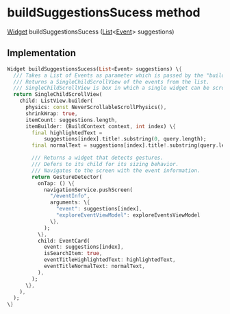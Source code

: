 


# buildSuggestionsSucess method








[Widget](https://api.flutter.dev/flutter/widgets/Widget-class.html) buildSuggestionsSucess
([List](https://api.flutter.dev/flutter/dart-core/List-class.html)&lt;[Event](../../models_events_event_model/Event-class.md)> suggestions)








## Implementation

```dart
Widget buildSuggestionsSucess(List<Event> suggestions) \{
  /// Takes a List of Events as parameter which is passed by the "buildSuggestions" function.
  /// Returns a SingleChildScrollView of the events from the list.
  /// SingleChildScrollView is box in which a single widget can be scrolled.
  return SingleChildScrollView(
    child: ListView.builder(
      physics: const NeverScrollableScrollPhysics(),
      shrinkWrap: true,
      itemCount: suggestions.length,
      itemBuilder: (BuildContext context, int index) \{
        final highlightedText =
            suggestions[index].title!.substring(0, query.length);
        final normalText = suggestions[index].title!.substring(query.length);

        /// Returns a widget that detects gestures.
        /// Defers to its child for its sizing behavior.
        /// Navigates to the screen with the event information.
        return GestureDetector(
          onTap: () \{
            navigationService.pushScreen(
              "/eventInfo",
              arguments: \{
                "event": suggestions[index],
                "exploreEventViewModel": exploreEventsViewModel
              \},
            );
          \},
          child: EventCard(
            event: suggestions[index],
            isSearchItem: true,
            eventTitleHighlightedText: highlightedText,
            eventTitleNormalText: normalText,
          ),
        );
      \},
    ),
  );
\}
```








